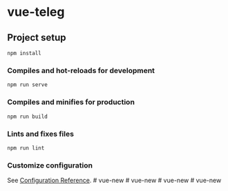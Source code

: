 # vue-teleg

## Project setup
```
npm install
```

### Compiles and hot-reloads for development
```
npm run serve
```

### Compiles and minifies for production
```
npm run build
```

### Lints and fixes files
```
npm run lint
```

### Customize configuration
See [Configuration Reference](https://cli.vuejs.org/config/).
#   v u e - n e w  
 #   v u e - n e w  
 #   v u e - n e w  
 #   v u e - n e w  
 